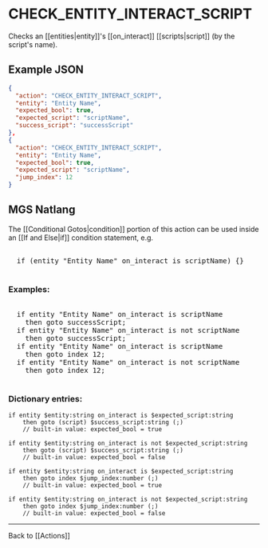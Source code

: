 # CHECK_ENTITY_INTERACT_SCRIPT

Checks an [[entities|entity]]'s [[on_interact]] [[scripts|script]] (by the script's name).

## Example JSON

```json
{
  "action": "CHECK_ENTITY_INTERACT_SCRIPT",
  "entity": "Entity Name",
  "expected_bool": true,
  "expected_script": "scriptName",
  "success_script": "successScript"
},
{
  "action": "CHECK_ENTITY_INTERACT_SCRIPT",
  "entity": "Entity Name",
  "expected_bool": true,
  "expected_script": "scriptName",
  "jump_index": 12
}
```

## MGS Natlang

The [[Conditional Gotos|condition]] portion of this action can be used inside an [[If and Else|if]] condition statement, e.g.

<pre class="HyperMD-codeblock mgs">

  <span class="control">if</span> <span class="bracket">(</span><span class="sigil">entity</span> <span class="string">"Entity Name"</span> <span class="target">on_interact</span> <span class="operator">is</span> <span class="script">scriptName</span><span class="bracket">)</span> <span class="bracket">{</span><span class="bracket">}</span>

</pre>

### Examples:

<pre class="HyperMD-codeblock mgs">

  <span class="control">if</span> <span class="sigil">entity</span> <span class="string">"Entity Name"</span> <span class="target">on_interact</span> <span class="operator">is</span> <span class="script">scriptName</span>
    <span class="control">then</span> <span class="control">goto</span> <span class="script">successScript</span><span class="">;</span>
  <span class="control">if</span> <span class="sigil">entity</span> <span class="string">"Entity Name"</span> <span class="target">on_interact</span> <span class="operator">is</span> <span class="operator">not</span> <span class="script">scriptName</span>
    <span class="control">then</span> <span class="control">goto</span> <span class="script">successScript</span><span class="">;</span>
  <span class="control">if</span> <span class="sigil">entity</span> <span class="string">"Entity Name"</span> <span class="target">on_interact</span> <span class="operator">is</span> <span class="script">scriptName</span>
    <span class="control">then</span> <span class="control">goto</span> <span class="sigil">index</span> <span class="number">12</span><span class="">;</span>
  <span class="control">if</span> <span class="sigil">entity</span> <span class="string">"Entity Name"</span> <span class="target">on_interact</span> <span class="operator">is</span> <span class="operator">not</span> <span class="script">scriptName</span>
    <span class="control">then</span> <span class="control">goto</span> <span class="sigil">index</span> <span class="number">12</span><span class="">;</span>

</pre>

### Dictionary entries:

```
if entity $entity:string on_interact is $expected_script:string
    then goto (script) $success_script:string (;)
	// built-in value: expected_bool = true

if entity $entity:string on_interact is not $expected_script:string
    then goto (script) $success_script:string (;)
	// built-in value: expected_bool = false

if entity $entity:string on_interact is $expected_script:string
    then goto index $jump_index:number (;)
	// built-in value: expected_bool = true

if entity $entity:string on_interact is not $expected_script:string
    then goto index $jump_index:number (;)
	// built-in value: expected_bool = false
```

---

Back to [[Actions]]
